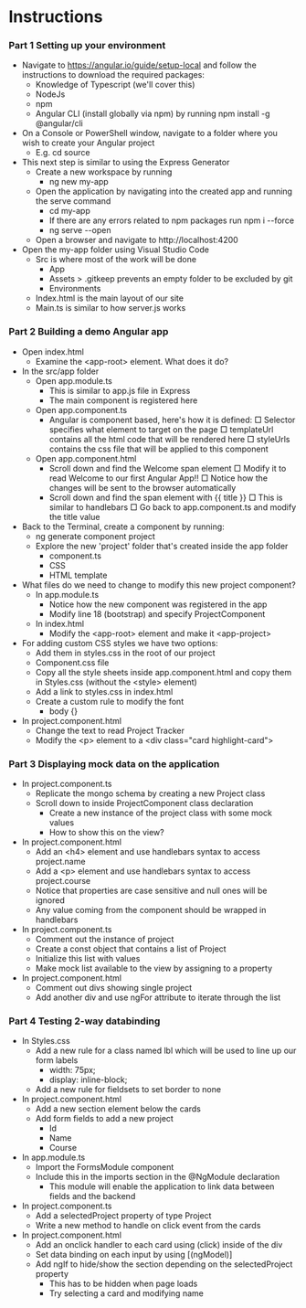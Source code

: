 # Instructions

### Part 1 Setting up your environment

- Navigate to https://angular.io/guide/setup-local and follow the instructions to download the required packages:
    - Knowledge of Typescript (we'll cover this)
    - NodeJs
    - npm
    - Angular CLI (install globally via npm) by running npm install -g @angular/cli
- On a Console or PowerShell window, navigate to a folder where you wish to create your Angular project
    - E.g. cd source
- This next step is similar to using the Express Generator
    - Create a new workspace by running
        - ng new my-app
    - Open the application by navigating into the created app and running the serve command
        - cd my-app
        - If there are any errors related to npm packages run npm i --force
        - ng serve --open
    - Open a browser and navigate to http://localhost:4200
- Open the my-app folder using Visual Studio Code
    - Src is where most of the work will be done
        - App
        - Assets > .gitkeep prevents an empty folder to be excluded by git
        - Environments
    - Index.html is the main layout of our site
    - Main.ts is similar to how server.js works

### Part 2 Building a demo Angular app

- Open index.html
    - Examine the \<app-root> element. What does it do?
- In the src/app folder
    - Open app.module.ts
        - This is similar to app.js file in Express
        - The main component is registered here
    - Open app.component.ts
        - Angular is component based, here's how it is defined:
            □ Selector specifies what element to target on the page
            □ templateUrl contains all the html code that will be rendered here
            □ styleUrls contains the css file that will be applied to this component
    - Open app.component.html
        - Scroll down and find the Welcome span element
            □ Modify it to read Welcome to our first Angular App!!
            □ Notice how the changes will be sent to the browser automatically
        - Scroll down and find the span element with {{ title }}
            □ This is similar to handlebars
            □ Go back to app.component.ts and modify the title value
- Back to the Terminal, create a component by running:
    - ng generate component project
    - Explore the new 'project' folder that's created inside the app folder
        - component.ts
        - CSS
        - HTML template
- What files do we need to change to modify this new project component?
    - In app.module.ts
        - Notice how the new component was registered in the app
        - Modify line 18 (bootstrap) and specify ProjectComponent
    - In index.html
        - Modify the \<app-root> element and make it \<app-project>
- For adding custom CSS styles we have two options:
    - Add them in styles.css in the root of our project
    - Component.css file
    - Copy all the style sheets inside app.component.html and copy them in Styles.css (without the \<style> element)
    - Add a link to styles.css in index.html
    - Create a custom rule to modify the font
        - body {}
- In project.component.html
    - Change the text to read Project Tracker
    - Modify the \<p> element to a \<div class="card highlight-card">
        
### Part 3 Displaying mock data on the application

- In project.component.ts
    - Replicate the mongo schema by creating a new Project class
    - Scroll down to inside ProjectComponent class declaration
        - Create a new instance of the project class with some mock values
        - How to show this on the view?
- In project.component.html
    - Add an \<h4> element and use handlebars syntax to access project.name
    - Add a \<p> element and use handlebars syntax to access project.course
    - Notice that properties are case sensitive and null ones will be ignored
    - Any value coming from the component should be wrapped in handlebars
- In project.component.ts
    - Comment out the instance of project
    - Create a const object that contains a list of Project
    - Initialize this list with values
    - Make mock list available to the view by assigning to a property
- In project.component.html
    - Comment out divs showing single project
    - Add another div and use ngFor attribute to iterate through the list

### Part 4 Testing 2-way databinding

- In Styles.css
    - Add a new rule for a class named lbl which will be used to line up our form labels
        - width: 75px;
        - display: inline-block;
    - Add a new rule for fieldsets to set border to none
- In project.component.html
    - Add a new section element below the cards
    - Add form fields to add a new project
        - Id
        - Name
        - Course
- In app.module.ts
    - Import the FormsModule component
    - Include this in the imports section in the @NgModule declaration
        - This module will enable the application to link data between fields and the backend
- In project.component.ts
    - Add a selectedProject property of type Project
    - Write a new method to handle on click event from the cards
- In project.component.html
    - Add an onclick handler to each card using (click) inside of the div
    - Set data binding on each input by using [(ngModel)]
    - Add ngIf to hide/show the section depending on the selectedProject property
        - This has to be hidden when page loads
        - Try selecting a card and modifying name